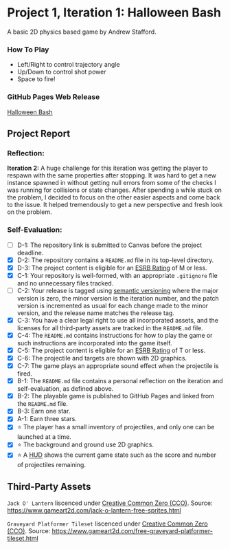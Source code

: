 # Project 1, Iteration 1: Halloween Bash
A basic 2D physics based game by Andrew Stafford.

### How To Play
- Left/Right to control trajectory angle
- Up/Down to control shot power
- Space to fire!

### GitHub Pages Web Release
[Halloween Bash](https://bsu-cs315.github.io/P1--Halloween-Bash/)

## Project Report
### Reflection:
**Iteration 2:**
A huge challenge for this iteration was getting the player to respawn with the same properties after stopping. It was hard to get a new instance spawned in without getting null errors from some of the checks I was running for collisions or state changes. After spending a while stuck on the problem, I decided to focus on the other easier aspects and come back to the issue. It helped tremendously to get a new perspective and fresh look on the problem.

### Self-Evaluation:
- [ ] D-1: The repository link is submitted to Canvas before the project deadline.
- [x] D-2: The repository contains a <code>README.md</code> file in its top-level directory.
- [x] D-3: The project content is eligible for an <a href="https://www.esrb.org/ratings-guide/">ESRB Rating</a> of M or less.
- [x] C-1: Your repository is well-formed, with an appropriate <code>.gitignore</code> file and no unnecessary files tracked.
- [ ] C-2: Your release is tagged using <a href="https://semver.org/">semantic versioning</a> where the major version is zero, the minor version is the iteration number, and the patch version is incremented as usual for each change made to the minor version, and the release name matches the release tag.
- [x] C-3: You have a clear legal right to use all incorporated assets, and the licenses for all third-party assets are tracked in the <code>README.md</code> file.
- [x] C-4: The <code>README.md</code> contains instructions for how to play the game or such instructions are incorporated into the game itself.
- [x] C-5: The project content is eligible for an <a href="https://www.esrb.org/ratings-guide/">ESRB Rating</a> of T or less.
- [x] C-6: The projectile and targets are shown with 2D graphics.
- [x] C-7: The game plays an appropriate sound effect when the projectile is fired.
- [x] B-1: The <code>README.md</code> file contains a personal reflection on the iteration and self-evaluation, as defined above.
- [x] B-2: The playable game is published to GitHub Pages and linked from the <code>README.md</code> file.
- [x] B-3: Earn one star.
- [x] A-1: Earn three stars.
- [x] ⭐ The player has a small inventory of projectiles, and only one can be launched at a time.
- [x] ⭐ The background and ground use 2D graphics.
- [x] ⭐ A <abbr title="Heads-Up Display">HUD</abbr> shows the current game state such as the score and number of projectiles remaining.

## Third-Party Assets
`Jack O' Lantern` liscenced under [Creative Common Zero (CCO)](https://creativecommons.org/publicdomain/zero/1.0/). Source: https://www.gameart2d.com/jack-o-lantern-free-sprites.html

`Graveyard Platformer Tileset` liscenced under [Creative Common Zero (CCO)](https://creativecommons.org/publicdomain/zero/1.0/). Source: https://www.gameart2d.com/free-graveyard-platformer-tileset.html